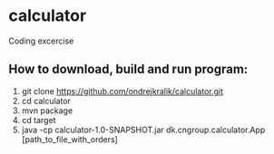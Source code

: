 # calculator
Coding excercise

## How to download, build and run program:
1. git clone https://github.com/ondrejkralik/calculator.git
2. cd calculator
3. mvn package
4. cd target
5. java -cp calculator-1.0-SNAPSHOT.jar dk.cngroup.calculator.App [path_to_file_with_orders]

